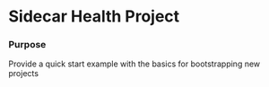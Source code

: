 # Sidecar Health Project

### Purpose
Provide a quick start example with the basics for bootstrapping new projects
